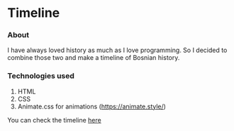 # Timeline

### About
I have always loved history as much as I love programming. So I decided to combine those two and make a timeline of Bosnian history.

### Technologies used
1. HTML
2. CSS
3. Animate.css for animations (https://animate.style/)

You can check the timeline [here](https://ahmedskulj00.github.io/Timeline/)
